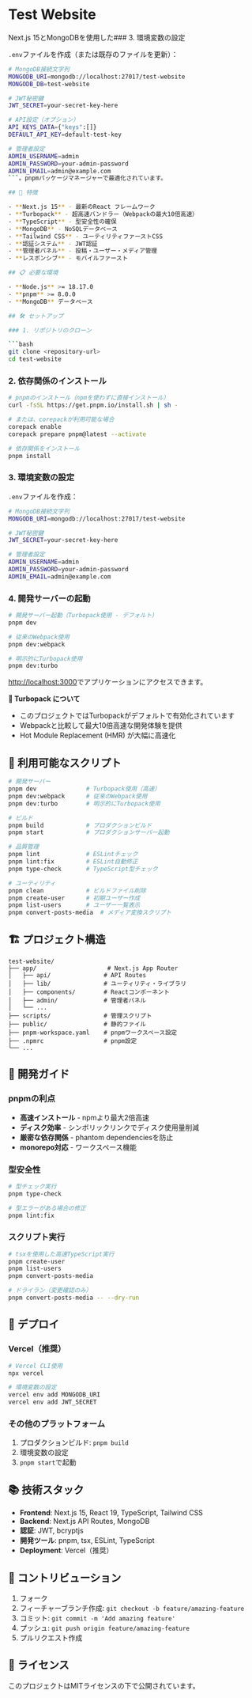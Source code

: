 # Test Website

Next.js 15とMongoDBを使用した### 3. 環境変数の設定

`.env`ファイルを作成（または既存のファイルを更新）：

```bash
# MongoDB接続文字列
MONGODB_URI=mongodb://localhost:27017/test-website
MONGODB_DB=test-website

# JWT秘密鍵
JWT_SECRET=your-secret-key-here

# API設定（オプション）
API_KEYS_DATA={"keys":[]}
DEFAULT_API_KEY=default-test-key

# 管理者設定
ADMIN_USERNAME=admin
ADMIN_PASSWORD=your-admin-password
ADMIN_EMAIL=admin@example.com
```。pnpmパッケージマネージャーで最適化されています。

## 🚀 特徴

- **Next.js 15** - 最新のReact フレームワーク
- **Turbopack** - 超高速バンドラー（Webpackの最大10倍高速）
- **TypeScript** - 型安全性の確保
- **MongoDB** - NoSQLデータベース
- **Tailwind CSS** - ユーティリティファーストCSS
- **認証システム** - JWT認証
- **管理者パネル** - 投稿・ユーザー・メディア管理
- **レスポンシブ** - モバイルファースト

## 📋 必要な環境

- **Node.js** >= 18.17.0
- **pnpm** >= 8.0.0
- **MongoDB** データベース

## 🛠 セットアップ

### 1. リポジトリのクローン

```bash
git clone <repository-url>
cd test-website
```

### 2. 依存関係のインストール

```bash
# pnpmのインストール（npmを使わずに直接インストール）
curl -fsSL https://get.pnpm.io/install.sh | sh -

# または、corepackが利用可能な場合
corepack enable
corepack prepare pnpm@latest --activate

# 依存関係をインストール
pnpm install
```

### 3. 環境変数の設定

`.env`ファイルを作成：

```bash
# MongoDB接続文字列
MONGODB_URI=mongodb://localhost:27017/test-website

# JWT秘密鍵
JWT_SECRET=your-secret-key-here

# 管理者設定
ADMIN_USERNAME=admin
ADMIN_PASSWORD=your-admin-password
ADMIN_EMAIL=admin@example.com
```

### 4. 開発サーバーの起動

```bash
# 開発サーバー起動（Turbopack使用 - デフォルト）
pnpm dev

# 従来のWebpack使用
pnpm dev:webpack

# 明示的にTurbopack使用
pnpm dev:turbo
```

[http://localhost:3000](http://localhost:3000)でアプリケーションにアクセスできます。

**🚀 Turbopack について**
- このプロジェクトではTurbopackがデフォルトで有効化されています
- Webpackと比較して最大10倍高速な開発体験を提供
- Hot Module Replacement (HMR) が大幅に高速化

## 📝 利用可能なスクリプト

```bash
# 開発サーバー
pnpm dev              # Turbopack使用（高速）
pnpm dev:webpack      # 従来のWebpack使用
pnpm dev:turbo        # 明示的にTurbopack使用

# ビルド
pnpm build            # プロダクションビルド
pnpm start            # プロダクションサーバー起動

# 品質管理
pnpm lint             # ESLintチェック
pnpm lint:fix         # ESLint自動修正
pnpm type-check       # TypeScript型チェック

# ユーティリティ
pnpm clean            # ビルドファイル削除
pnpm create-user      # 初期ユーザー作成
pnpm list-users       # ユーザー一覧表示
pnpm convert-posts-media  # メディア変換スクリプト
```

## 🏗 プロジェクト構造

```
test-website/
├── app/                    # Next.js App Router
│   ├── api/               # API Routes
│   ├── lib/               # ユーティリティ・ライブラリ
│   ├── components/        # Reactコンポーネント
│   ├── admin/             # 管理者パネル
│   └── ...
├── scripts/               # 管理スクリプト
├── public/                # 静的ファイル
├── pnpm-workspace.yaml    # pnpmワークスペース設定
├── .npmrc                 # pnpm設定
└── ...
```

## 🔧 開発ガイド

### pnpmの利点

- **高速インストール** - npmより最大2倍高速
- **ディスク効率** - シンボリックリンクでディスク使用量削減
- **厳密な依存関係** - phantom dependenciesを防止
- **monorepo対応** - ワークスペース機能

### 型安全性

```bash
# 型チェック実行
pnpm type-check

# 型エラーがある場合の修正
pnpm lint:fix
```

### スクリプト実行

```bash
# tsxを使用した高速TypeScript実行
pnpm create-user
pnpm list-users
pnpm convert-posts-media

# ドライラン（変更確認のみ）
pnpm convert-posts-media -- --dry-run
```

## 🚀 デプロイ

### Vercel（推奨）

```bash
# Vercel CLI使用
npx vercel

# 環境変数の設定
vercel env add MONGODB_URI
vercel env add JWT_SECRET
```

### その他のプラットフォーム

1. プロダクションビルド: `pnpm build`
2. 環境変数の設定
3. `pnpm start`で起動

## 📚 技術スタック

- **Frontend**: Next.js 15, React 19, TypeScript, Tailwind CSS
- **Backend**: Next.js API Routes, MongoDB
- **認証**: JWT, bcryptjs
- **開発ツール**: pnpm, tsx, ESLint, TypeScript
- **Deployment**: Vercel（推奨）

## 🤝 コントリビューション

1. フォーク
2. フィーチャーブランチ作成: `git checkout -b feature/amazing-feature`
3. コミット: `git commit -m 'Add amazing feature'`
4. プッシュ: `git push origin feature/amazing-feature`
5. プルリクエスト作成

## 📄 ライセンス

このプロジェクトはMITライセンスの下で公開されています。
